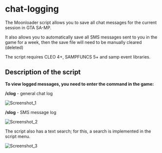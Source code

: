 # chat-logging
The Moonloader script allows you to save all chat messages for the current session in GTA SA-MP.

It also allows you to automatically save all SMS messages sent to you in the game for a week, then the save file will need to be manually cleared (deleted)

The script requires CLEO 4+, SAMPFUNCS 5+ and samp event libraries.

## Description of the script

**To view logged messages, you need to enter the command in the game:** 

**/clog** - general chat log

![Screenshot_1](https://user-images.githubusercontent.com/115162722/194354353-c0b1d184-a194-4c79-8998-4ef1603f544b.png)

**/slog** - SMS message log

![Screenshot_2](https://user-images.githubusercontent.com/115162722/194354393-94b0c98b-59ee-4384-bb64-9a93084ce400.png)

The script also has a text search; for this, a search is implemented in the script menu.

![Screenshot_3](https://user-images.githubusercontent.com/115162722/194354659-c999bff7-1cfd-4e75-afd6-0c1958a9680e.png)
